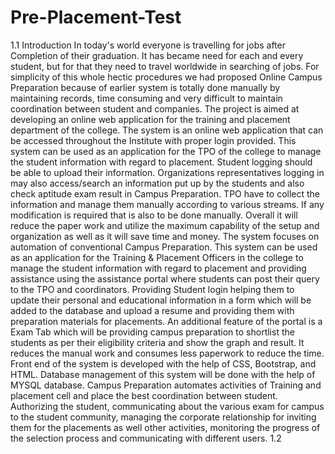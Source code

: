 # Pre-Placement-Test
1.1 Introduction
In today's world everyone is travelling for jobs after Completion of their graduation. It has became need for each and every student, but for that they need to travel worldwide in searching of jobs. For simplicity of this whole hectic procedures we had proposed Online Campus Preparation because of earlier system is totally done manually by maintaining records, time consuming and very difficult to maintain coordination between student and companies.
The project is aimed at developing an online web application for the training and placement department of the college. The system is an online web application that can be accessed throughout the Institute with proper login provided. This system can be used as an application for the TPO of the college to manage the student information with regard to placement. Student logging should be able to upload their information. Organizations representatives logging in may also access/search an information put up by the students and also check aptitude exam result in Campus Preparation. TPO have to collect the information and manage them manually according to various streams. If any modification is required that is also to be done manually. Overall it will reduce the paper work and utilize the maximum capability of the setup and organization as well as it will save time and money.
The system focuses on automation of conventional Campus Preparation. This system can be used as an application for the Training & Placement Officers in the college to manage the student information with regard to placement and providing assistance using the assistance portal where students can post their query to the TPO and coordinators. Providing Student login helping them to update their personal and educational information in a form which will be added to the database and upload a resume and providing them with preparation materials for placements. An additional feature of the portal is a Exam Tab which will be providing campus preparation to shortlist the students as per their eligibility criteria and show the graph and result. It reduces the manual work and consumes less paperwork to reduce the time. Front end of the system is developed with the help of CSS,
Bootstrap, and HTML. Database management of this system will be done with the help of MYSQL database.
Campus Preparation automates activities of Training and placement cell and place the best coordination between student. Authorizing the student, communicating about the various exam for campus to the student community, managing the corporate relationship for inviting them for the placements as well other activities, monitoring the progress of the selection process and communicating with different users.
1.2
